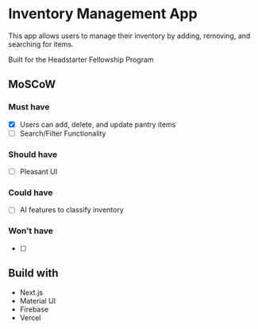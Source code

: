 # Inventory Management App

This app allows users to manage their inventory by adding, removing, and searching for items.

Built for the Headstarter Fellowship Program

## MoSCoW

### Must have

- [x] Users can add, delete, and update pantry items
- [ ] Search/Filter Functionality

### Should have

- [ ] Pleasant UI

### Could have

- [ ] AI features to classify inventory

### Won't have

- [ ] 

## Build with

- Next.js
- Material UI
- Firebase
- Vercel
